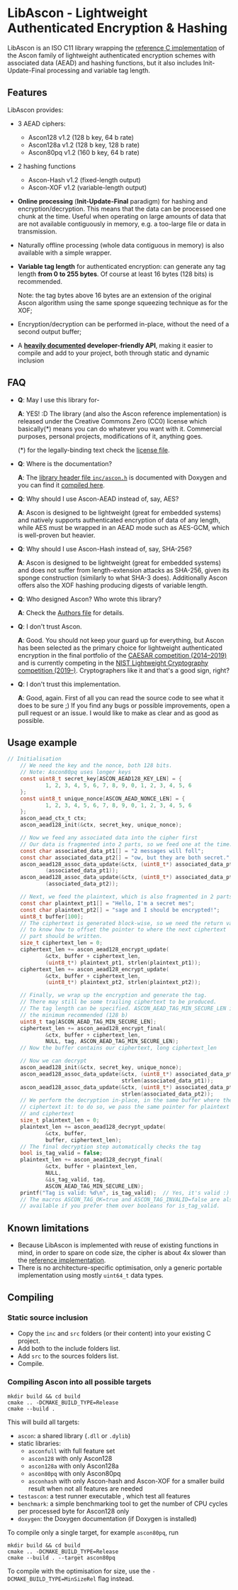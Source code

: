 LibAscon - Lightweight Authenticated Encryption & Hashing
================================================================================

LibAscon is an ISO C11 library wrapping the
[reference C implementation](https://github.com/ascon/ascon-c)
of the Ascon family of lightweight authenticated encryption schemes with
associated data (AEAD) and hashing functions, but it also includes
Init-Update-Final processing and variable tag length.


Features
----------------------------------------

LibAscon provides:

- 3 AEAD ciphers:
  - Ascon128 v1.2 (128 b key, 64 b rate)
  - Ascon128a v1.2 (128 b key, 128 b rate)
  - Ascon80pq v1.2 (160 b key, 64 b rate)

- 2 hashing functions
  - Ascon-Hash v1.2 (fixed-length output)
  - Ascon-XOF v1.2 (variable-length output)

- **Online processing** (**Init-Update-Final** paradigm) for hashing and
  encryption/decryption. This means that the data can be processed one
  chunk at the time. Useful when operating on large amounts of data that are
  not available contiguously in memory, e.g. a too-large file or data in
  transmission.

- Naturally offline processing (whole data contiguous in memory) is also
  available with a simple wrapper.

- **Variable tag length** for authenticated encryption: can generate any tag
  length **from 0 to 255 bytes**. Of course at least 16 bytes (128 bits) is
  recommended.
  
  Note: the tag bytes above 16 bytes are an extension of the original Ascon 
  algorithm using the same sponge squeezing technique as for the XOF;

- Encryption/decryption can be performed in-place, without the need of a
  second output buffer; 

- A **[heavily documented](https://thematjaz.github.io/LibAscon/)
  developer-friendly API**, making it easier to compile and add to your project,
  both through static and dynamic inclusion



FAQ
----------------------------------------

- **Q**: May I use this library for-
 
  **A**: YES! :D The library (and also the Ascon reference implementation)
  is released under the Creative Commons Zero (CC0) license which basically(*)
  means you can do whatever you want with it. Commercial purposes, personal
  projects, modifications of it, anything goes.
  
  (*) for the legally-binding text check the [license file](LICENSE.md).

- **Q**: Where is the documentation?

  **A**: The [library header file `inc/ascon.h`](inc/ascon.h) is documented with
  Doxygen and you can find it
  [compiled here](https://thematjaz.github.io/LibAscon/).

- **Q**: Why should I use Ascon-AEAD instead of, say, AES?
  
  **A**: Ascon is designed to be lightweight (great for embedded systems) and
  natively supports authenticated encryption of data of any length, while
  AES must be wrapped in an AEAD mode such as AES-GCM, which is well-proven
  but heavier.

- **Q**: Why should I use Ascon-Hash instead of, say, SHA-256?

  **A**: Ascon is designed to be lightweight (great for embedded systems)
  and does not suffer from length-extension attacks as SHA-256, given its
  sponge construction (similarly to what SHA-3 does). Additionally Ascon
  offers also the XOF hashing producing digests of variable length.

- **Q**: Who designed Ascon? Who wrote this library?

  **A**: Check the [Authors file](AUTHORS.md) for details.

- **Q**: I don't trust Ascon.

  **A**: Good. You should not keep your guard up for everything, but Ascon
  has been selected as the primary choice for lightweight authenticated 
  encryption in the final portfolio of the
  [CAESAR competition (2014–2019)](https://competitions.cr.yp.to/caesar-submissions.html)
  and is currently competing in the
  [NIST Lightweight Cryptography competition (2019–)](https://csrc.nist.gov/projects/lightweight-cryptography).
  Cryptographers like it and that's a good sign, right?

- **Q**: I don't trust this implementation.

  **A**: Good, again. First of all you can read the source code to see what it
  does to be sure ;) If you find any bugs or possible improvements,
  open a pull request or an issue. I would like to make as clear and as good
  as possible.


Usage example
----------------------------------------

```c
// Initialisation
    // We need the key and the nonce, both 128 bits.
    // Note: Ascon80pq uses longer keys
    const uint8_t secret_key[ASCON_AEAD128_KEY_LEN] = {
            1, 2, 3, 4, 5, 6, 7, 8, 9, 0, 1, 2, 3, 4, 5, 6
    };
    const uint8_t unique_nonce[ASCON_AEAD_NONCE_LEN] = {
            1, 2, 3, 4, 5, 6, 7, 8, 9, 0, 1, 2, 3, 4, 5, 6
    };
    ascon_aead_ctx_t ctx;
    ascon_aead128_init(&ctx, secret_key, unique_nonce);

    // Now we feed any associated data into the cipher first
    // Our data is fragmented into 2 parts, so we feed one at the time.
    const char associated_data_pt1[] = "2 messages will foll";
    const char associated_data_pt2[] = "ow, but they are both secret.";
    ascon_aead128_assoc_data_update(&ctx, (uint8_t*) associated_data_pt1, strlen
            (associated_data_pt1));
    ascon_aead128_assoc_data_update(&ctx, (uint8_t*) associated_data_pt2, strlen
            (associated_data_pt2));

    // Next, we feed the plaintext, which is also fragmented in 2 parts.
    const char plaintext_pt1[] = "Hello, I'm a secret mes";
    const char plaintext_pt2[] = "sage and I should be encrypted!";
    uint8_t buffer[100];
    // The ciphertext is generated block-wise, so we need the return value
    // to know how to offset the pointer to where the next ciphertext
    // part should be written.
    size_t ciphertext_len = 0;
    ciphertext_len += ascon_aead128_encrypt_update(
            &ctx, buffer + ciphertext_len,
            (uint8_t*) plaintext_pt1, strlen(plaintext_pt1));
    ciphertext_len += ascon_aead128_encrypt_update(
            &ctx, buffer + ciphertext_len,
            (uint8_t*) plaintext_pt2, strlen(plaintext_pt2));

    // Finally, we wrap up the encryption and generate the tag.
    // There may still be some trailing ciphertext to be produced.
    // The tag length can be specified. ASCON_AEAD_TAG_MIN_SECURE_LEN is
    // the minimum recommended (128 b)
    uint8_t tag[ASCON_AEAD_TAG_MIN_SECURE_LEN];
    ciphertext_len += ascon_aead128_encrypt_final(
            &ctx, buffer + ciphertext_len,
            NULL, tag, ASCON_AEAD_TAG_MIN_SECURE_LEN);
    // Now the buffer contains our ciphertext, long ciphertext_len

    // Now we can decrypt
    ascon_aead128_init(&ctx, secret_key, unique_nonce);
    ascon_aead128_assoc_data_update(&ctx, (uint8_t*) associated_data_pt1,
                                    strlen(associated_data_pt1));
    ascon_aead128_assoc_data_update(&ctx, (uint8_t*) associated_data_pt2,
                                    strlen(associated_data_pt2));
    // We perform the decryption in-place, in the same buffer where the
    // ciphertext it: to do so, we pass the same pointer for plaintext
    // and ciphertext
    size_t plaintext_len = 0;
    plaintext_len += ascon_aead128_decrypt_update(
            &ctx, buffer,
            buffer, ciphertext_len);
    // The final decryption step automatically checks the tag
    bool is_tag_valid = false;
    plaintext_len += ascon_aead128_decrypt_final(
            &ctx, buffer + plaintext_len,
            NULL,
            &is_tag_valid, tag,
            ASCON_AEAD_TAG_MIN_SECURE_LEN);
    printf("Tag is valid: %d\n", is_tag_valid);  // Yes, it's valid :)
    // The macros ASCON_TAG_OK=true and ASCON_TAG_INVALID=false are also
    // available if you prefer them over booleans for is_tag_valid.
```


Known limitations
----------------------------------------

- Because LibAscon is implemented with reuse of existing functions in mind,
  in order to spare on code size, the cipher is about 4x slower than the
  [reference implementation](https://github.com/ascon/ascon-c).
- There is no architecture-specific optimisation, only a generic portable
  implementation using mostly `uint64_t` data types.



Compiling
----------------------------------------

### Static source inclusion

- Copy the `inc` and `src` folders (or their content) into your existing
  C project.
- Add both to the include folders list.
- Add `src` to the sources folders list.
- Compile.


### Compiling Ascon into all possible targets

```
mkdir build && cd build
cmake .. -DCMAKE_BUILD_TYPE=Release
cmake --build .
```

This will build all targets:

- `ascon`: a shared library (`.dll` or `.dylib`)
- static libraries:
  - `asconfull` with full feature set
  - `ascon128` with only Ascon128
  - `ascon128a` with only Ascon128a
  - `ascon80pq` with only Ascon80pq
  - `asconhash` with only Ascon-hash and Ascon-XOF
  for a smaller build result when not all features are needed
- `testascon`: a test runner executable , which test all features
- `benchmark`: a simple benchmarking tool to get the number of CPU cycles per
  processed byte for Ascon128 only
- `doxygen`: the Doxygen documentation (if Doxygen is installed)

To compile only a single target, for example `ascon80pq`, run
```
mkdir build && cd build
cmake .. -DCMAKE_BUILD_TYPE=Release
cmake --build . --target ascon80pq
```

To compile with the optimisation for size, use the
`-DCMAKE_BUILD_TYPE=MinSizeRel` flag instead.
